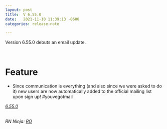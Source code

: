 ```yaml
---
layout: post
title:  V 6.55.0
date:   2021-11-10 11:39:13 -0600
categories: release-note

---
```

Version 6.55.0 debuts an email update. 


<br/>

# Feature
- Since communication is everything (and also since we were asked to do it) new users are now automatically added to the official mailing list upon sign up! #youvegotmail


*[6.55.0](https://github.com/streetparking/my-streetparking/releases/tag/v6.55.0)*
<br/>
<br/>

_RN Ninja: [RO](https://github.com/robyanna)_
 
 
 